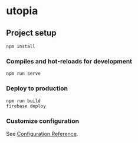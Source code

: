 # utopia

## Project setup
```
npm install
```

### Compiles and hot-reloads for development
```
npm run serve
```

### Deploy to production
```
npm run build
firebase deploy
```

### Customize configuration
See [Configuration Reference](https://cli.vuejs.org/config/).
